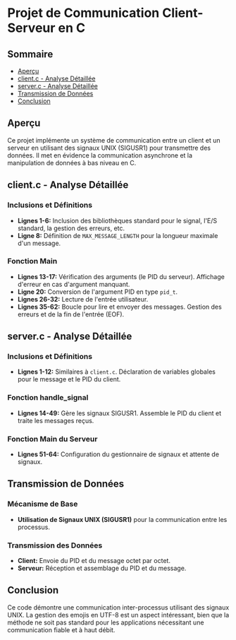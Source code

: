 
# Projet de Communication Client-Serveur en C

## Sommaire
- [Aperçu](#aperçu)
- [client.c - Analyse Détaillée](#clientc---analyse-détaillée)
- [server.c - Analyse Détaillée](#serverc---analyse-détaillée)
- [Transmission de Données](#transmission-de-données)
- [Conclusion](#conclusion)

## Aperçu
Ce projet implémente un système de communication entre un client et un serveur en utilisant des signaux UNIX (SIGUSR1) pour transmettre des données. Il met en évidence la communication asynchrone et la manipulation de données à bas niveau en C.

## client.c - Analyse Détaillée

### Inclusions et Définitions
- **Lignes 1-6:** Inclusion des bibliothèques standard pour le signal, l'E/S standard, la gestion des erreurs, etc.
- **Ligne 8:** Définition de `MAX_MESSAGE_LENGTH` pour la longueur maximale d'un message.

### Fonction Main
- **Lignes 13-17:** Vérification des arguments (le PID du serveur). Affichage d'erreur en cas d'argument manquant.
- **Ligne 20:** Conversion de l'argument PID en type `pid_t`.
- **Lignes 26-32:** Lecture de l'entrée utilisateur.
- **Lignes 35-62:** Boucle pour lire et envoyer des messages. Gestion des erreurs et de la fin de l'entrée (EOF).

## server.c - Analyse Détaillée

### Inclusions et Définitions
- **Lignes 1-12:** Similaires à `client.c`. Déclaration de variables globales pour le message et le PID du client.

### Fonction handle_signal
- **Lignes 14-49:** Gère les signaux SIGUSR1. Assemble le PID du client et traite les messages reçus.

### Fonction Main du Serveur
- **Lignes 51-64:** Configuration du gestionnaire de signaux et attente de signaux.

## Transmission de Données

### Mécanisme de Base
- **Utilisation de Signaux UNIX (SIGUSR1)** pour la communication entre les processus.

### Transmission des Données
- **Client:** Envoie du PID et du message octet par octet.
- **Serveur:** Réception et assemblage du PID et du message.

## Conclusion
Ce code démontre une communication inter-processus utilisant des signaux UNIX. La gestion des emojis en UTF-8 est un aspect intéressant, bien que la méthode ne soit pas standard pour les applications nécessitant une communication fiable et à haut débit.

